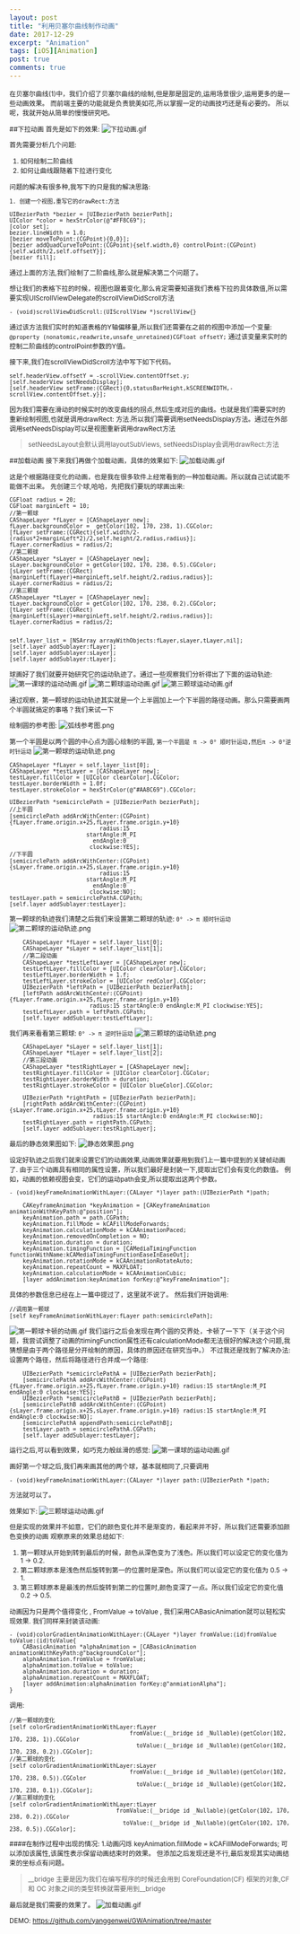 ```yaml
---
layout: post
title: "利用贝塞尔曲线制作动画"
date: 2017-12-29
excerpt: "Animation"
tags: [iOS][Animation]
post: true
comments: true
---
```

<small>
在贝塞尔曲线(1)中，我们介绍了贝塞尔曲线的绘制,但是那是固定的,运用场景很少,运用更多的是一些动画效果。
而前端主要的功能就是负责貌美如花,所以掌握一定的动画技巧还是有必要的。
所以呢，我就开始从简单的慢慢研究吧。

##下拉动画
首先是如下的效果:
![下拉动画.gif](http://upload-images.jianshu.io/upload_images/1120896-347576c2e5c3a9e2.gif?imageMogr2/auto-orient/strip%7CimageView2/2/w/240)

首先需要分析几个问题:
1. 如何绘制二阶曲线
2. 如何让曲线跟随着下拉进行变化

问题的解决有很多种,我写下的只是我的解决思路:
```
1. 创建一个视图,重写它的drawRect:方法

UIBezierPath *bezier = [UIBezierPath bezierPath];
UIColor *color = hexStrColor(@"#FF8C69");
[color set];
bezier.lineWidth = 1.0;
[bezier moveToPoint:(CGPoint){0,0}];
[bezier addQuadCurveToPoint:(CGPoint){self.width,0} controlPoint:(CGPoint){self.width/2,self.offsetY}];
[bezier fill];
```
通过上面的方法,我们绘制了二阶曲线,那么就是解决第二个问题了。

想让我们的表格下拉的时候，视图也跟着变化,那么肯定需要知道我们表格下拉的具体数值,所以需要实现UIScrollViewDelegate的scrollViewDidScroll方法
```
- (void)scrollViewDidScroll:(UIScrollView *)scrollView{}
```

通过该方法我们实时的知道表格的Y轴偏移量,所以我们还需要在之前的视图中添加一个变量:
`@property (nonatomic,readwrite,unsafe_unretained)CGFloat offsetY;`
通过该变量来实时的控制二阶曲线的controlPoint参数的Y值。

接下来,我们在scrollViewDidScroll方法中写下如下代码。
```
self.headerView.offsetY = -scrollView.contentOffset.y;
[self.headerView setNeedsDisplay];
[self.headerView setFrame:(CGRect){0,statusBarHeight,kSCREENWIDTH,- scrollView.contentOffset.y}];
```
因为我们需要在滑动的时候实时的改变曲线的拐点,然后生成对应的曲线。也就是我们需要实时的重新绘制视图,也就是调用drawRect: 方法.所以我们需要调用setNeedsDisplay方法。通过在外部调用setNeedsDisplay可以是视图重新调用drawRect方法

>setNeedsLayout会默认调用layoutSubViews, setNeedsDisplay会调用drawRect:方法

##加载动画
接下来我们再做个加载动画，具体的效果如下:
![加载动画.gif](http://upload-images.jianshu.io/upload_images/1120896-f72fff75363d19ee.gif?imageMogr2/auto-orient/strip%7CimageView2/2/w/1240)

这是个根据路径变化的动画，也是我在很多软件上经常看到的一种加载动画。所以就自己试试能不能做不出来。
先创建三个球,哈哈，先把我们要玩的球画出来:
```
CGFloat radius = 20;
CGFloat marginLeft = 10;
//第一颗球
CAShapeLayer *fLayer = [CAShapeLayer new];
fLayer.backgroundColor =  getColor(102, 170, 238, 1).CGColor;
[fLayer setFrame:(CGRect){self.width/2-(radius*2+marginLeft*2)/2,self.height/2,radius,radius}];
fLayer.cornerRadius = radius/2;
//第二颗球
CAShapeLayer *sLayer = [CAShapeLayer new];
sLayer.backgroundColor = getColor(102, 170, 238, 0.5).CGColor;
[sLayer setFrame:(CGRect){marginLeft(fLayer)+marginLeft,self.height/2,radius,radius}];
sLayer.cornerRadius = radius/2;
//第三颗球
CAShapeLayer *tLayer = [CAShapeLayer new];
tLayer.backgroundColor = getColor(102, 170, 238, 0.2).CGColor;
[tLayer setFrame:(CGRect){marginLeft(sLayer)+marginLeft,self.height/2,radius,radius}];
tLayer.cornerRadius = radius/2;
    
    
self.layer_list = [NSArray arrayWithObjects:fLayer,sLayer,tLayer,nil];
[self.layer addSublayer:fLayer];
[self.layer addSublayer:sLayer];
[self.layer addSublayer:tLayer];
```
球画好了我们就要开始研究它的运动轨迹了。通过一些观察我们分析得出了下面的运动轨迹:
![第一课球的运动动画.gif](http://upload-images.jianshu.io/upload_images/1120896-abd93f18d21599cf.gif?imageMogr2/auto-orient/strip%7CimageView2/2/w/1240)
![第二颗球运动动画.gif](http://upload-images.jianshu.io/upload_images/1120896-8cd887b449a4c6bd.gif?imageMogr2/auto-orient/strip%7CimageView2/2/w/1240)
![第三颗球运动动画.gif](http://upload-images.jianshu.io/upload_images/1120896-5ac742af64652897.gif?imageMogr2/auto-orient/strip%7CimageView2/2/w/1240)

通过观察，第一颗球的运动轨迹其实就是一个上半圆加上一个下半圆的路径动画。那么只需要画两个半圆就搞定的事咯？我们来试一下

绘制圆的参考图:
![弧线参考图.png](http://upload-images.jianshu.io/upload_images/1120896-14d1c6d4de788342.png?imageMogr2/auto-orient/strip%7CimageView2/2/w/1240)

第一个半圆是以两个圆的中心点为圆心绘制的半圆,
`第一个半圆是 π -> 0° 顺时针运动,然后π -> 0°逆时针运动`
![第一颗球的运动轨迹.png](http://upload-images.jianshu.io/upload_images/1120896-0f3102e3e05981ea.png?imageMogr2/auto-orient/strip%7CimageView2/2/w/1240)
```
CAShapeLayer *fLayer = self.layer_list[0];
CAShapeLayer *testLayer = [CAShapeLayer new];
testLayer.fillColor = [UIColor clearColor].CGColor;
testLayer.borderWidth = 1.0f;
testLayer.strokeColor = hexStrColor(@"#AA8C69").CGColor;

UIBezierPath *semicirclePath = [UIBezierPath bezierPath];
//上半圆
[semicirclePath addArcWithCenter:(CGPoint){fLayer.frame.origin.x+25,fLayer.frame.origin.y+10}
                           radius:15
                       startAngle:M_PI
                         endAngle:0
                        clockwise:YES];
//下半圆
[semicirclePath addArcWithCenter:(CGPoint){sLayer.frame.origin.x+25,sLayer.frame.origin.y+10}
                           radius:15
                       startAngle:M_PI
                         endAngle:0
                        clockwise:NO];
testLayer.path = semicirclePathA.CGPath;
[self.layer addSublayer:testLayer];
```


第一颗球的轨迹我们清楚之后我们来设置第二颗球的轨迹:
`0° -> π 顺时针运动`
![第二颗球的运动轨迹.png](http://upload-images.jianshu.io/upload_images/1120896-d2920032746f5893.png?imageMogr2/auto-orient/strip%7CimageView2/2/w/1240)
```
    CAShapeLayer *fLayer = self.layer_list[0];
    CAShapeLayer *sLayer = self.layer_list[1];
    //第二段动画
    CAShapeLayer *testLeftLayer = [CAShapeLayer new];
    testLeftLayer.fillColor = [UIColor clearColor].CGColor;
    testLeftLayer.borderWidth = 1.f;
    testLeftLayer.strokeColor = [UIColor redColor].CGColor;
    UIBezierPath *leftPath = [UIBezierPath bezierPath];
    [leftPath addArcWithCenter:(CGPoint){fLayer.frame.origin.x+25,fLayer.frame.origin.y+10} 
                        radius:15 startAngle:0 endAngle:M_PI clockwise:YES];
    testLeftLayer.path = leftPath.CGPath;
    [self.layer addSublayer:testLeftLayer];
```

我们再来看看第三颗球:
`0° -> π 逆时针运动`
![第三颗球的运动轨迹.png](http://upload-images.jianshu.io/upload_images/1120896-a9dcde2912e87468.png?imageMogr2/auto-orient/strip%7CimageView2/2/w/1240)
```
    CAShapeLayer *sLayer = self.layer_list[1];
    CAShapeLayer *tLayer = self.layer_list[2];
    //第三段动画
    CAShapeLayer *testRightLayer = [CAShapeLayer new];
    testRightLayer.fillColor = [UIColor clearColor].CGColor;
    testRightLayer.borderWidth = duration;
    testRightLayer.strokeColor = [UIColor blueColor].CGColor;
    
    UIBezierPath *rightPath = [UIBezierPath bezierPath];
    [rightPath addArcWithCenter:(CGPoint){sLayer.frame.origin.x+25,tLayer.frame.origin.y+10} 
                         radius:15 startAngle:0 endAngle:M_PI clockwise:NO];
    testRightLayer.path = rightPath.CGPath;
    [self.layer addSublayer:testRightLayer];
```


最后的静态效果图如下:
![静态效果图.png](http://upload-images.jianshu.io/upload_images/1120896-74f9042f3aca98ef.png?imageMogr2/auto-orient/strip%7CimageView2/2/w/1240)

设定好轨迹之后我们就来设置它们的动画效果,动画效果就要用到我们上一篇中提到的关键帧动画了.
由于三个动画具有相同的属性设置，所以我们最好是封装一下,提取出它们会有变化的数值。
例如，动画的依赖视图会变，它们的运动path会变,所以提取出这两个参数。
```
- (void)keyFrameAnimationWithLayer:(CALayer *)layer path:(UIBezierPath *)path;
```

```
    CAKeyframeAnimation *keyAnimation = [CAKeyframeAnimation animationWithKeyPath:@"position"];
    keyAnimation.path = path.CGPath;
    keyAnimation.fillMode = kCAFillModeForwards;
    keyAnimation.calculationMode = kCAAnimationPaced;
    keyAnimation.removedOnCompletion = NO;
    keyAnimation.duration = duration;
    keyAnimation.timingFunction = [CAMediaTimingFunction functionWithName:kCAMediaTimingFunctionEaseInEaseOut];
    keyAnimation.rotationMode = kCAAnimationRotateAuto;
    keyAnimation.repeatCount = MAXFLOAT;
    keyAnimation.calculationMode = kCAAnimationCubic;
    [layer addAnimation:keyAnimation forKey:@"keyFrameAnimation"];
```
具体的参数信息已经在上一篇中提过了，这里就不说了。
然后我们开始调用:
```
//调用第一颗球
[self keyFrameAnimationWithLayer:fLayer path:semicirclePath];
```

![第一颗球卡顿的动画.gif](http://upload-images.jianshu.io/upload_images/1120896-b70717a25600a727.gif?imageMogr2/auto-orient/strip%7CimageView2/2/w/1240)
我们运行之后会发现在两个圆的交界处，卡顿了一下下（关于这个问题，我尝试调整了动画的timingFunction属性还有calculationMode都无法很好的解决这个问题,我猜想是由于两个路径是分开绘制的原因，具体的原因还在研究当中。）
不过我还是找到了解决办法:
设置两个路径，然后将路径进行合并成一个路径:
```
    UIBezierPath *semicirclePathA = [UIBezierPath bezierPath];
    [semicirclePathA addArcWithCenter:(CGPoint){fLayer.frame.origin.x+25,fLayer.frame.origin.y+10} radius:15 startAngle:M_PI endAngle:0 clockwise:YES];
    UIBezierPath *semicirclePathB = [UIBezierPath bezierPath];
    [semicirclePathB addArcWithCenter:(CGPoint){sLayer.frame.origin.x+25,sLayer.frame.origin.y+10} radius:15 startAngle:M_PI endAngle:0 clockwise:NO];
    [semicirclePathA appendPath:semicirclePathB];
    testLayer.path = semicirclePathA.CGPath;
    [self.layer addSublayer:testLayer];
```
运行之后,可以看到效果，如巧克力般丝滑的感觉:
![第一课球的运动动画.gif](http://upload-images.jianshu.io/upload_images/1120896-abd93f18d21599cf.gif?imageMogr2/auto-orient/strip%7CimageView2/2/w/1240)

画好第一个球之后,我们再来画其他的两个球，基本就相同了,只要调用
```
- (void)keyFrameAnimationWithLayer:(CALayer *)layer path:(UIBezierPath *)path;
```
方法就可以了。

效果如下:
![三颗球运动动画.gif](http://upload-images.jianshu.io/upload_images/1120896-86df865f35635ee7.gif?imageMogr2/auto-orient/strip%7CimageView2/2/w/1240)

但是实现的效果并不如意，它们的颜色变化并不是渐变的，看起来并不好，所以我们还需要添加颜色变换的动画
观察原来的效果总结如下:
1. 第一颗球从开始到转到最后的时候，颜色从深色变为了浅色。所以我们可以设定它的变化值为 1 -> 0.2.
2. 第二颗球原本是浅色然后旋转到第一的位置时是深色。所以我们可以设定它的变化值为 0.5 -> 1.
3. 第三颗球原本是最浅的然后旋转到第二的位置时,颜色变深了一点。所以我们设定它的变化值 0.2 -> 0.5.

动画因为只是两个值得变化 , FromValue -> toValue , 我们采用CABasicAnimation就可以轻松实现效果.
我们同样来封装该动画:
```
- (void)colorGradientAnimationWithLayer:(CALayer *)layer fromValue:(id)fromValue toValue:(id)toValue{
    CABasicAnimation *alphaAnimation = [CABasicAnimation animationWithKeyPath:@"backgroundColor"];
    alphaAnimation.fromValue = fromValue;
    alphaAnimation.toValue = toValue;
    alphaAnimation.duration = duration;
    alphaAnimation.repeatCount = MAXFLOAT;
    [layer addAnimation:alphaAnimation forKey:@"anmiationAlpha"];
}
```

调用:
```
//第一颗球的变化
[self colorGradientAnimationWithLayer:fLayer
                                    fromValue:(__bridge id _Nullable)(getColor(102, 170, 238, 1)).CGColor
                                      toValue:(__bridge id _Nullable)(getColor(102, 170, 238, 0.2)).CGColor];
//第二颗球的变化
[self colorGradientAnimationWithLayer:sLayer
                                    fromValue:(__bridge id _Nullable)(getColor(102, 170, 238, 0.5)).CGColor
                                      toValue:(__bridge id _Nullable)(getColor(102, 170, 238, 0.1)).CGColor];
//第三颗球的变化
[self colorGradientAnimationWithLayer:tLayer
                                fromValue:(__bridge id _Nullable)(getColor(102, 170, 238, 0.2)).CGColor
                                  toValue:(__bridge id _Nullable)(getColor(102, 170, 238, 0.5)).CGColor];

```

####在制作过程中出现的情况:
1.动画闪烁
keyAnimation.fillMode = kCAFillModeForwards; 可以添加该属性,该属性表示保留动画结束时的效果。
但添加之后发现还是不行,最后发现其实动画结束的坐标点有问题。

>__bridge 主要是因为我们在编写程序的时候还会用到 CoreFoundation(CF) 框架的对象,CF和 OC 对象之间的类型转换就需要用到__bridge

最后就是我们需要的效果了。
![加载动画.gif](http://upload-images.jianshu.io/upload_images/1120896-f72fff75363d19ee.gif?imageMogr2/auto-orient/strip%7CimageView2/2/w/1240)

DEMO:
https://github.com/yanggenwei/GWAnimation/tree/master
</small>


